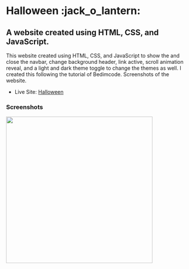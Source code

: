<h1>Halloween :jack_o_lantern:</h1>

<h2>A website created using HTML, CSS, and JavaScript.</h2>

<p>This website created using HTML, CSS, and JavaScript to show the and close the navbar, change background header, link active, scroll animation reveal, and a light and dark theme toggle to change the themes as well. I created this following the tutorial of Bedimcode. Screenshots of the website.</p>

- Live Site: [Halloween](https://halloween-site-2.netlify.app/)

### Screenshots

<img src="" width="400">
